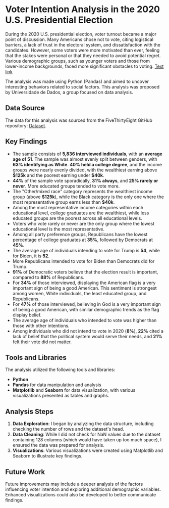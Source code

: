 <!DOCTYPE html>
<html lang="en">
<h1>Voter Intention Analysis in the 2020 U.S. Presidential Election</h1>

<p>During the 2020 U.S. presidential election, voter turnout became a major point of discussion. Many Americans chose not to vote, citing logistical barriers, a lack of trust in the electoral system, and dissatisfaction with the candidates. However, some voters were more motivated than ever, feeling that the stakes were personal or that they needed to avoid potential regret. Various demographic groups, such as younger voters and those from lower-income backgrounds, faced more significant obstacles to voting. <a href="https://projects.fivethirtyeight.com/non-voters-poll-2020-election">Text link</a></p>

<p>The analysis was made using Python (Pandas) and aimed to uncover interesting behaviors related to social factors. This analysis was proposed by Universidade de Dados, a group focused on data analysis.</p>

<h2>Data Source</h2>
<p>The data for this analysis was sourced from the FiveThirtyEight GitHub repository: <a href="https://github.com/fivethirtyeight/data/tree/master/non-voters">Dataset</a>.</p>

<h2>Key Findings</h2>
<ul>
    <li>The sample consists of <strong>5,836 interviewed individuals</strong>, with an <strong>average age of 51</strong>. The sample was almost evenly split between genders, with <strong>63% identifying as White</strong>. <strong>40% held a college degree</strong>, and the income groups were nearly evenly divided, with the wealthiest earning above <strong>$125k</strong> and the poorest earning under <strong>$40k</strong>.</li>
    <li><strong>44%</strong> of the sample vote sporadically, <strong>31% always</strong>, and <strong>25% rarely or never</strong>. More educated groups tended to vote more.</li>
    <li>The "Other/mixed race" category represents the wealthiest income group (above <strong>$125k</strong>), while the Black category is the only one where the most representative group earns less than <strong>$40k</strong>.</li>
    <li>Among the most representative income categories within each educational level, college graduates are the wealthiest, while less educated groups are the poorest across all educational levels.</li>
    <li>Voters who vote rarely or never are the only group where the lowest educational level is the most representative.</li>
    <li>Among all party preference groups, Republicans have the lowest percentage of college graduates at <strong>35%</strong>, followed by Democrats at <strong>45%</strong>.</li>
    <li>The average age of individuals intending to vote for Trump is <strong>54</strong>, while for Biden, it is <strong>52</strong>.</li>
    <li>More Republicans intended to vote for Biden than Democrats did for Trump.</li>
    <li><strong>91%</strong> of Democratic voters believe that the election result is important, compared to <strong>88%</strong> of Republicans.</li>
    <li>For <strong>34%</strong> of those interviewed, displaying the American flag is a very important sign of being a good American. This sentiment is strongest among women, White individuals, the least educated group, and Republicans.</li>
    <li>For <strong>47%</strong> of those interviewed, believing in God is a very important sign of being a good American, with similar demographic trends as the flag display belief.</li>
    <li>The average age of individuals who intended to vote was higher than those with other intentions.</li>
    <li>Among individuals who did not intend to vote in 2020 (<strong>8%</strong>), <strong>22%</strong> cited a lack of belief that the political system would serve their needs, and <strong>21%</strong> felt their vote did not matter.</li>
</ul>

<h2>Tools and Libraries</h2>
<p>The analysis utilized the following tools and libraries:</p>
<ul>
    <li><strong>Python</strong></li>
    <li><strong>Pandas</strong> for data manipulation and analysis</li>
    <li><strong>Matplotlib</strong> and <strong>Seaborn</strong> for data visualization, with various visualizations presented as tables and graphs.</li>
</ul>

<h2>Analysis Steps</h2>
<ol>
    <li><strong>Data Exploration</strong>: I began by analyzing the data structure, including checking the number of rows and the dataset's head.</li>
    <li><strong>Data Cleaning</strong>: While I did not check for NaN values due to the dataset containing 128 columns (which would have taken up too much space), I ensured the data was prepared for analysis.</li>
    <li><strong>Visualizations</strong>: Various visualizations were created using Matplotlib and Seaborn to illustrate key findings.</li>
</ol>

<h2>Future Work</h2>
<p>Future improvements may include a deeper analysis of the factors influencing voter intention and exploring additional demographic variables. Enhanced visualizations could also be developed to better communicate findings.</p>

</body>
</html>
